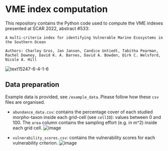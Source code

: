 # VME index computation

This repository contains the Python code used to compute the VME indexes presented at SCAR 2022, abstract #533:
```
A multi-criteria index for identifying Vulnerable Marine Ecosystems in the Southern Ocean

Authors: Charley Gros, Jan Jansen, Candice Untiedt, Tabitha Pearman, Rachel Downey, David K. A. Barnes, David A. Bowden, Dirk C. Welsford, Nicole A. Hill
```
![text15247-6-4-1-6](https://user-images.githubusercontent.com/14353425/183558367-3a14a498-d6da-448c-bb72-cdeec325f57b.png)

## Data preparation

Example data is provided, see `/example_data`. Please follow how these `csv` files are organised.

- `abundance_data.csv`: contains the percentage cover of each studied morpho-taxon inside each grid-cell (see `cellID`): values between 0 and 100. The `area` column contains the sampling effort (e.g. in m^2) inside each grid cell.
![image](https://user-images.githubusercontent.com/14353425/183559048-d751d7d8-3620-46f6-939a-0f3cccc414a0.png)

- `vulnerability_scores.csv`: contains the vulnerability scores for each vulnerability criterion.
![image](https://user-images.githubusercontent.com/14353425/183559181-331518b7-8db3-455b-a5d3-78133608c4c9.png)

